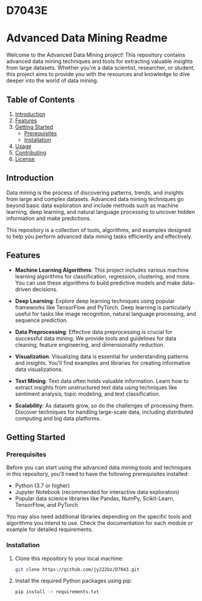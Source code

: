 # D7043E
# Advanced Data Mining Readme

Welcome to the Advanced Data Mining project! This repository contains advanced data mining techniques and tools for extracting valuable insights from large datasets. Whether you're a data scientist, researcher, or student, this project aims to provide you with the resources and knowledge to dive deeper into the world of data mining.

## Table of Contents
1. [Introduction](#introduction)
2. [Features](#features)
3. [Getting Started](#getting-started)
   - [Prerequisites](#prerequisites)
   - [Installation](#installation)
4. [Usage](#usage)
5. [Contributing](#contributing)
6. [License](#license)

## Introduction

Data mining is the process of discovering patterns, trends, and insights from large and complex datasets. Advanced data mining techniques go beyond basic data exploration and include methods such as machine learning, deep learning, and natural language processing to uncover hidden information and make predictions.

This repository is a collection of tools, algorithms, and examples designed to help you perform advanced data mining tasks efficiently and effectively.

## Features

- **Machine Learning Algorithms**: This project includes various machine learning algorithms for classification, regression, clustering, and more. You can use these algorithms to build predictive models and make data-driven decisions.

- **Deep Learning**: Explore deep learning techniques using popular frameworks like TensorFlow and PyTorch. Deep learning is particularly useful for tasks like image recognition, natural language processing, and sequence prediction.

- **Data Preprocessing**: Effective data preprocessing is crucial for successful data mining. We provide tools and guidelines for data cleaning, feature engineering, and dimensionality reduction.

- **Visualization**: Visualizing data is essential for understanding patterns and insights. You'll find examples and libraries for creating informative data visualizations.

- **Text Mining**: Text data often holds valuable information. Learn how to extract insights from unstructured text data using techniques like sentiment analysis, topic modeling, and text classification.

- **Scalability**: As datasets grow, so do the challenges of processing them. Discover techniques for handling large-scale data, including distributed computing and big data platforms.

## Getting Started

### Prerequisites

Before you can start using the advanced data mining tools and techniques in this repository, you'll need to have the following prerequisites installed:

- Python (3.7 or higher)
- Jupyter Notebook (recommended for interactive data exploration)
- Popular data science libraries like Pandas, NumPy, Scikit-Learn, TensorFlow, and PyTorch

You may also need additional libraries depending on the specific tools and algorithms you intend to use. Check the documentation for each module or example for detailed requirements.

### Installation

1. Clone this repository to your local machine:

   ```bash
   git clone https://github.com/jy222bz/D7043.git

2. Install the required Python packages using pip:
   
      ```bash
   pip install -r requirements.txt


